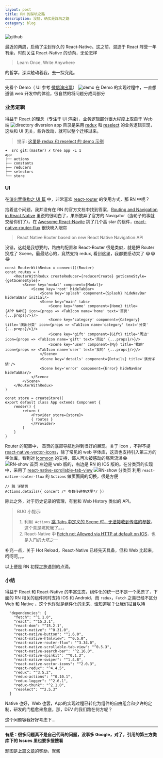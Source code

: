 ```yaml
---
layout: post
title: RN 的踩坑之路
description: 没错，确实是踩坑之路
category: blog
---
```

![github](/images/2016_08/octocat.jpg)

最近的两周，启动了尘封许久的 React-Native。这之前，混迹于 React 阵营一年有余，时刻关注 React-Native 的动向，无论怎样

> Learn Once, Write Anywhere

的哲学，深深触动着我，去一探究竟。

---
先看个 Demo（ UI 参考 [微信演出票](http://wechat.show.wepiao.com)）
![demo](/images/2016_08/demo.gif)
在 Demo 的实现过程中，一直想遵循 web 开发中的体验，很自然的将问题分成两部分

### 业务逻辑

得益于 React 的理念（专注于 UI 渲染），业务逻辑部分很大程度上取自于 Web 端
![directory diversion](/images/2016_08/directory.jpg)
app 目录是采用 [redux](http://redux.js.org) 和 [reselect](https://github.com/reactjs/reselect) 的业务逻辑实现，这块和 UI 无关，些许改动，就可以整个迁移过来。

> 提示:  [这里是 redux 和 reselect 的 demo 示例](http://dhong.co/redux-and-reselect)

```
➜  src git:(master) ✗ tree app -L 1
app
├── actions
├── constants
├── reducers
├── selectors
└── store
```

### UI

在[演出票重构之 UI 篇](http://dhong.co/beautiful-coding) 中，非常喜欢 [react-router](https://github.com/reactjs/react-router) 的使用方式，那 RN 中呢？

抱着这个问题，我并没有在 RN 的官方文档中找到答案，[Routing and Navigation in React Native](http://blog.paracode.com/2016/01/05/routing-and-navigation-in-react-native/) 里说的很明白了，果断放弃了官方的 Navigator（造轮子的事就交给你们了）。在 [Awesome React-Navite](https://github.com/jondot/awesome-react-native) 挑了几个高 star 的组件，[react-native-router-flux](https://github.com/aksonov/react-native-router-flux) 很快映入眼帘

> React Native Router based on new React Native Navigation API

没错，这就是我想要的，路由的配置和 React-Router 很是类似，就是把 Router 换成了 Scene。最最贴心的，竟然支持 redux, 看到这里，我都要感动哭了 😂😂😂

```
const RouterWithRedux = connect()(Router)
const routes = (
    <RouterWithRedux createReducer={reducerCreate} getSceneStyle={getSceneStyle}>
        <Scene key='modal' component={Modal}>
            <Scene key='root' hideTabBar>
                <Scene key='splash' component={Splash} hideNavBar hideTabBar initial/>
                <Scene key="main" tabs>
                    <Scene key='home' component={Home} title={APP_NAME} icon={props => <TabIcon name='home' text='首页' {...props}/>}/>
                    <Scene key='category' component={Category} title='演出分类' icon={props => <TabIcon name='category' text='分类' {...props}/>}/>
                    <Scene key='gift' component={Gift} title='周边' icon={props => <TabIcon name='gift' text='周边' {...props}/>}/>
                    <Scene key='user' component={My} title='我的'  icon={props => <TabIcon name='user' text='我的' {...props}/>}/>
                </Scene>
                <Scene key='details' component={Details} title='演出详情'/>
                <Scene key='error' component={Error} hideNavBar hideTabBar/>
            </Scene>
        </Scene>
    </RouterWithRedux>
)

const store = createStore()
export default class App extends Component {
    render() {
        return (
            <Provider store={store}>
            { routes }
            </Provider>
        )
    }
}

```
Router 的配置中， 首页的底部导航也得到很好的展现。关于 Icon ，不得不提 [react-native-vector-icons](https://github.com/oblador/react-native-vector-icons)，除了常见的 web 字体库，这货也支持引入第三方的字体库，看到对 [Icomoon](https://icomoon.io) 的支持，鄙人再次被感动的痛苦流涕😂
![RN-show 首页](/images/2016_08/home.jpg)
左边是 web 版的，右边是 RN 的 IOS 版的。在分类页的实现中，采用了 [react-native-scrollable-tab-view](https://github.com/brentvatne/react-native-scrollable-tab-view)
![RN-show 分类页](/images/2016_08/category.jpg)
利用 `react-native-router-flux` 的 `Actions` 做页面间的切换，很是方便

```
// 跳 详情页 
Actions.details({ concert /* 参数传递在这里*/ })
```
除此之外，对于历史记录的管理，有套和 Web History 类似的 API。

>  BUG 小提示:  
> 1. 利用` Actions` [跳 Tabs 中定义的 Scene 时，无法接收到传递的参数](https://github.com/aksonov/react-native-router-flux/issues/563)，这个真是坑死我了。。。  
> 2. React-Native 中 [Fetch not Allowed via HTTP at default on IOS](http://stackoverflow.com/questions/31254725/transport-security-has-blocked-a-cleartext-http)，也是入门的大坑之一

补充一点，关于 Hot Reload，React-Native 已经先天具备，但和 Web 比起来，呵呵呵。。。

以上便是 RN 初探之旅遇到的点滴。

### 小结

得益于 React 和 React-Native 的丰富生态，组件化的统一已不是一个愿景了，下面的 RN 相关的组件同时支持 IOS 和 Android，而 `redux`，`Fetch` 之类已经不区分 Web 和 Native ，这个也许就是组件化的未来，谁知道呢？让我们拭目以待

```
  "dependencies": {
    "fetch": "^1.1.0",
    "react": "^15.2.1",
    "react-dom": "^15.2.1",
    "react-native": "^0.31.0",
    "react-native-button": "^1.6.0",
    "react-native-htmlview": "^0.5.0",
    "react-native-router-flux": "^3.34.0",
    "react-native-scrollable-tab-view": "^0.5.3",
    "react-native-search-bar": "^2.16.0",
    "react-native-spinkit": "^0.1.2",
    "react-native-swiper": "^1.4.8",
    "react-native-vector-icons": "^2.0.3",
    "react-redux": "^4.4.5",
    "redux": "^3.5.2",
    "redux-actions": "^0.10.1",
    "redux-logger": "^2.6.1",
    "redux-thunk": "^2.1.0",
    "reselect": "^2.5.3"
  }

```
Native 也好，Web 也罢，App的实现过程已转化为组件的自由组合和少许的定制，研发的门槛愈来愈底。那，DEV 的我们路在何方呢？

这个问题容我好好考虑下...

---

**有感：很多问题真不是自己代码的问题，没事多 Google，对了，引用的第三方类库下的 Issues 里也要多搜搜看**

题图是[上篇文章](http://dhong.co/beautiful-coding)的奖励，就酱
